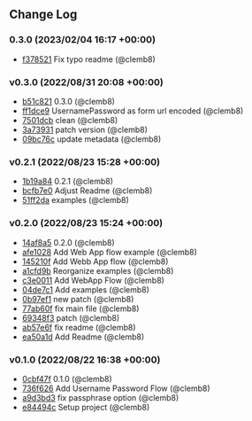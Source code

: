 ## Change Log

### 0.3.0 (2023/02/04 16:17 +00:00)
- [f378521](https://github.com/clemb8/client-sf-oauth/commit/f378521a9287267bea51df578db764320bdc7b58) Fix typo readme (@clemb8)

### v0.3.0 (2022/08/31 20:08 +00:00)
- [b51c821](https://github.com/clemb8/client-sf-oauth/commit/b51c821941bac58c9bafbb6f13526838ae3e396a) 0.3.0 (@clemb8)
- [ff1dce9](https://github.com/clemb8/client-sf-oauth/commit/ff1dce9f57bae5373a35ccc8fe61e97a537e12d0) UsernamePassword as form url encoded (@clemb8)
- [7501dcb](https://github.com/clemb8/client-sf-oauth/commit/7501dcbcaa9a7c1c8a7345e43771cc006f8d79e4) clean (@clemb8)
- [3a73931](https://github.com/clemb8/client-sf-oauth/commit/3a73931b0a0cd5f491ab9c9dc7aaf630b4ec9291) patch version (@clemb8)
- [09bc76c](https://github.com/clemb8/client-sf-oauth/commit/09bc76cdd35972bfbe29fe0a4c2bab36b85c617b) update metadata (@clemb8)

### v0.2.1 (2022/08/23 15:28 +00:00)
- [1b19a84](https://github.com/clemb8/client-sf-oauth/commit/1b19a84163adfa660e10c4b7e29618a7ba0659ea) 0.2.1 (@clemb8)
- [bcfb7e0](https://github.com/clemb8/client-sf-oauth/commit/bcfb7e0089bf0e91f2572e030b3e09bf47482b7c) Adjust Readme (@clemb8)
- [51ff2da](https://github.com/clemb8/client-sf-oauth/commit/51ff2dae00342495399cc7299a5ec271be0c2f3b) examples (@clemb8)

### v0.2.0 (2022/08/23 15:24 +00:00)
- [14af8a5](https://github.com/clemb8/client-sf-oauth/commit/14af8a545b6190b4d9b582850e59c59e2bd092d3) 0.2.0 (@clemb8)
- [afe1028](https://github.com/clemb8/client-sf-oauth/commit/afe1028be24c36c22abd9bda4e45aef1bec2be33) Add Web App flow example (@clemb8)
- [145210f](https://github.com/clemb8/client-sf-oauth/commit/145210f39fc070710db758966b2d9d931c6f01ea) Add Webb App flow (@clemb8)
- [a1cfd9b](https://github.com/clemb8/client-sf-oauth/commit/a1cfd9b5c863497194ccfbae64d5ef176028ea8d) Reorganize examples (@clemb8)
- [c3e0011](https://github.com/clemb8/client-sf-oauth/commit/c3e00116781206ade3f386d8a96dde796eb7c4f0) Add WebApp Flow (@clemb8)
- [04de7c1](https://github.com/clemb8/client-sf-oauth/commit/04de7c113ba5ad726201d449b552f116f6804f5b) Add examples (@clemb8)
- [0b97ef1](https://github.com/clemb8/client-sf-oauth/commit/0b97ef16207400b605b49824403c41b59b181d46) new patch (@clemb8)
- [77ab60f](https://github.com/clemb8/client-sf-oauth/commit/77ab60f313c051d1e59c7775dd2363e8bef268e9) fix main file (@clemb8)
- [69348f3](https://github.com/clemb8/client-sf-oauth/commit/69348f3a9b1524b577e0674986d45642e00f07ff) patch (@clemb8)
- [ab57e6f](https://github.com/clemb8/client-sf-oauth/commit/ab57e6f334df6ed805bb44674d5e945ab5e41a4c) fix readme (@clemb8)
- [ea50a1d](https://github.com/clemb8/client-sf-oauth/commit/ea50a1d683eea5f9754e636dc1c6060c6d15607b) Add Readme (@clemb8)

### v0.1.0 (2022/08/22 16:38 +00:00)
- [0cbf47f](https://github.com/clemb8/client-sf-oauth/commit/0cbf47f7d1c6b5bcaad9ce6d15cdee7b5441e0ad) 0.1.0 (@clemb8)
- [736f626](https://github.com/clemb8/client-sf-oauth/commit/736f626cd8475aa48587ba9d74efca1837d23f16) Add Username Password Flow (@clemb8)
- [a9d3bd3](https://github.com/clemb8/client-sf-oauth/commit/a9d3bd34328e26a4ee424dc560205c749ca60559) fix passphrase option (@clemb8)
- [e84494c](https://github.com/clemb8/client-sf-oauth/commit/e84494c35cb163fa14bd92d4af1d833923749135) Setup project (@clemb8)